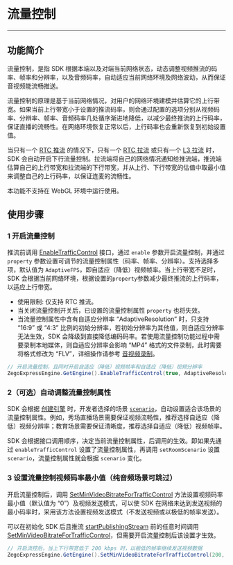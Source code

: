 # 流量控制

---

## 功能简介

流量控制，是指 SDK 根据本端以及对端当前网络状态，动态调整视频推流的码率、帧率和分辨率，以及音频码率，自动适应当前网络环境及网络波动，从而保证音视频能流畅推送。

流量控制的原理是基于当前网络情况，对用户的网络环境建模并估算它的上行带宽。如果当前上行带宽小于设置的推流码率，则会通过配置的选项分别从视频码率、分辨率、帧率、音频码率几处循序渐进地降低，以减少最终推流的上行码率，保证直播的流畅性。在网络环境恢复正常以后，上行码率也会重新恢复到初始设置值。

当只有一个 [RTC 推流](/glossary/term-explanation#rtc-推流) 的情况下，只有一个 [RTC 拉流](/glossary/term-explanation#rtc-推流) 或只有一个 [L3 拉流](/glossary/term-explanation#拉流) 时，SDK 会自动开启下行流量控制。拉流端将自己的网络情况通知给推流端，推流端估算自己的上行带宽和拉流端的下行带宽，并从上行、下行带宽的估值中取最小值来调整自己的上行码率，以保证连麦的流畅性。

<Warning title="注意">

本功能不支持在 WebGL 环境中运行使用。
</Warning>



## 使用步骤

### 1 开启流量控制

推流前调用 [EnableTrafficControl](https://doc-zh.zego.im/article/api?doc=Express_Video_SDK_API~cs_unity3d~class~ZegoExpressEngine#enable-traffic-control) 接口，通过 `enable` 参数开启流量控制，并通过 `property` 参数设置可调节的流量控制属性（码率、帧率、分辨率）。支持选择多项，默认值为 `AdaptiveFPS`，即自适应（降低）视频帧率。当上行带宽不足时，SDK 会根据当前网络环境，根据设置的`property`参数减少最终推流的上行码率，以适应上行带宽。

<Warning title="注意">


* 使用限制: 仅支持 RTC 推流。
* 当关闭流量控制开关后，已设置的流量控制属性 `property` 也将失效。
* 当流量控制属性中含有自适应分辨率 “AdaptiveResolution” 时，只支持 “16:9” 或 “4:3” 比例的初始分辨率，若初始分辨率为其他值，则自适应分辨率无法生效，SDK 会降级到直接降低编码码率。若使用流量控制功能过程中需要录制本地媒体，则自适应分辨率会影响 “MP4” 格式的文件录制，此时需要将格式修改为 “FLV”，详细操作请参考 [音视频录制](/real-time-video-android-java/other/local-media-recording)。

</Warning>



```cs
// 开启流量控制，且同时开启自适应（降低）视频帧率和自适应（降低）视频分辨率
ZegoExpressEngine.GetEngine().EnableTrafficControl(true, AdaptiveResolution | AdaptiveFPS);
```

### 2（可选）自动调整流量控制属性

SDK 会根据 [创建引擎](https://doc-zh.zego.im/article/8620#CreateEngine) 时，开发者选择的场景 [`scenario`](https://doc-zh.zego.im/article/16579)，自动设置适合该场景的流量控制属性。例如，秀场直播场景需要保证视频流畅性，推荐选择自适应（降低）视频分辨率；教育场景需要保证清晰度，推荐选择自适应（降低）视频帧率。

<Warning title="注意">


SDK 会根据接口调用顺序，决定当前流量控制属性，后调用的生效。即如果先通过 `enableTrafficControl` 设置了流量控制属性，再调用 `setRoomScenario` 设置 `scenario`，流量控制属性就会根据 `scenario` 变化。

</Warning>




### 3 设置流量控制视频码率最小值（纯音频场景可跳过）

开启流量控制后，调用 [SetMinVideoBitrateForTrafficControl](https://doc-zh.zego.im/article/api?doc=Express_Video_SDK_API~cs_unity3d~class~ZegoExpressEngine#set-min-video-bitrate-for-traffic-control) 方法设置视频码率最小值（默认值为 “0”）及视频发送模式，可以使 SDK 在网络未达到发送视频的最小码率时，采用该方法设置视频发送模式（不发送视频或以极低的帧率发送）。

<Warning title="注意">


可以在初始化 SDK 后且推流 [startPublishingStream](https://doc-zh.zego.im/article/api?doc=Express_Video_SDK_API~cs_unity3d~class~ZegoExpressEngine#start-publishing-stream) 前的任意时间调用 [SetMinVideoBitrateForTrafficControl](https://doc-zh.zego.im/article/api?doc=Express_Video_SDK_API~cs_unity3d~class~ZegoExpressEngine#set-min-video-bitrate-for-traffic-control)，但需要开启流量控制后该设置才生效。

</Warning>



```cs
// 开启流控后，当上下行带宽低于 200 kbps 时，以极低的帧率继续发送视频数据
ZegoExpressEngine.GetEngine().SetMinVideoBitrateForTrafficControl(200, ZegoTrafficControlMinVideoBitrateMode.UltraLowFPS);
```
